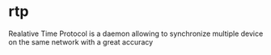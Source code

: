 # rtp
Realative Time Protocol is a daemon allowing to synchronize multiple device on the same network with a great accuracy
